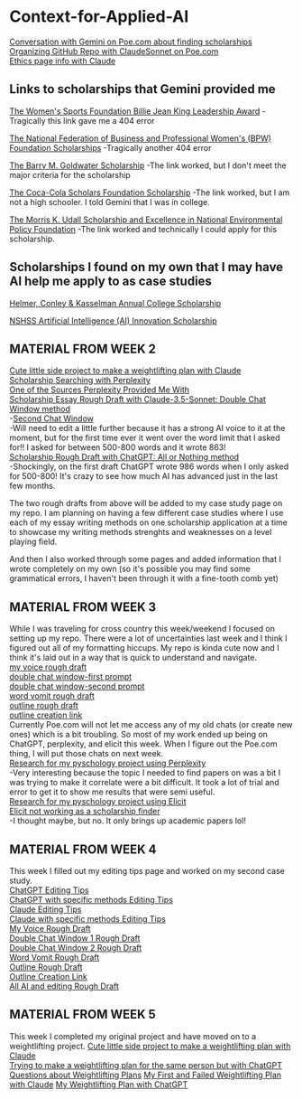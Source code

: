 # Context-for-Applied-AI

[Conversation with Gemini on Poe.com about finding scholarships](https://poe.com/s/gfcZ5fYWl6bSu4rMcgUQ)  
[Organizing GitHub Repo with ClaudeSonnet on Poe.com](https://poe.com/s/nXkmCiQ94qICxHHiOQhS)  
[Ethics page info with Claude](https://poe.com/s/yTkKSlK6nr4xvVRn2uqI)  

Links to scholarships that Gemini provided me
---
[The Women's Sports Foundation Billie Jean King Leadership Award](https://www.womenssportsfoundation.org/leadership-awards/)
-Tragically this link gave me a 404 error

[The National Federation of Business and Professional Women's (BPW) Foundation Scholarships](https://www.bpwfoundation.org/scholarships/)
-Tragically another 404 error

[The Barry M. Goldwater Scholarship](https://www.bpwfoundation.org/scholarships/)
-The link worked, but I don't meet the major criteria for the scholarship

[The Coca-Cola Scholars Foundation Scholarship](https://www.coca-colascholarsfoundation.org/)
-The link worked, but I am not a high schooler. I told Gemini that I was in college.

[The Morris K. Udall Scholarship and Excellence in National Environmental Policy Foundation](https://www.udall.gov/)
-The link worked and technically I could apply for this scholarship. 

Scholarships I found on my own that I may have AI help me apply to as case studies
---
[Helmer, Conley & Kasselman Annual College Scholarship](https://www.helmerlegal.com/college-scholarship/)

[NSHSS Artificial Intelligence (AI) Innovation Scholarship](https://www.nshss.org/scholarships/s/nshss-artificial-intelligence-ai-innovation-scholarship/)

## MATERIAL FROM WEEK 2
[Cute little side project to make a weightlifting plan with Claude](https://poe.com/s/XRk4XkoFXFukbnJmmK6h)  
[Scholarship Searching with Perplexity](https://www.perplexity.ai/search/scholarships-for-undergrad-stu-2D_4ABGgRWG1giUGVfP82A#1)  
[One of the Sources Perplexity Provided Me With](https://thescholarshipsystem.com/blog-for-students-families/the-ultimate-list-of-political-science-scholarships/)  
[Scholarship Essay Rough Draft with Claude-3.5-Sonnet: Double Chat Window method](https://poe.com/s/AJDocViUnnh70iQeILxD)  
  -[Second Chat Window](https://poe.com/s/IbuQfjLMRZEBd6digDAk)  
  -Will need to edit a little further because it has a strong AI voice to it at the moment, but for the first time ever it went over the word limit that I asked for!! I asked for between 500-800 words and it wrote 863!  
[Scholarship Rough Draft with ChatGPT: All or Nothing method](https://chatgpt.com/share/9dd5e29c-2b92-4726-b47d-ee8674299e5b)  
  -Shockingly, on the first draft ChatGPT wrote 986 words when I only asked for 500-800! It's crazy to see how much AI has advanced just in the last few months.  

The two rough drafts from above will be added to my case study page on my repo. I am planning on having a few different case studies where I use each of my essay writing methods on one scholarship application at a time to showcase my writing methods strenghts and weaknesses on a level playing field. 

And then I also worked through some pages and added information that I wrote completely on my own (so it's possible you may find some grammatical errors, I haven't been through it with a fine-tooth comb yet)

## MATERIAL FROM WEEK 3
While I was traveling for cross country this week/weekend I focused on setting up my repo. There were a lot of uncertainties last week and I think I figured out all of my formatting hiccups. My repo is kinda cute now and I think it's laid out in a way that is quick to understand and navigate.  
[my voice rough draft](https://chatgpt.com/share/66e7b817-57d4-800f-90f2-ef6437d9f546)  
[double chat window-first prompt](https://chatgpt.com/share/66e7b6b9-94a4-800f-bc4d-dc643ec796a3)  
[double chat window-second prompt](https://chatgpt.com/share/66e7b678-49a8-800f-ae3b-c8abd0f7a4c6)  
[word vomit rough draft](https://chatgpt.com/share/66e7aff3-d2f4-800f-807c-4c5435de4fa2)  
[outline rough draft](https://chatgpt.com/share/66e7b3ca-b504-800f-bb04-c2988408cf1b)  
[outline creation link](https://chatgpt.com/share/66e7b3ff-47a8-800f-8a2e-b1f433782647)  
Currently Poe.com will not let me access any of my old chats (or create new ones) which is a bit troubling. So most of my work ended up being on ChatGPT, perplexity, and elicit this week. When I figure out the Poe.com thing, I will put those chats on next week.  
[Research for my pyschology project using Perplexity](https://www.perplexity.ai/search/college-students-use-reusable-2IgzDUbrTDOPPsar5UpYBg)  
  -Very interesting because the topic I needed to find papers on was a bit  I was trying to make it correlate were a bit difficult. It took a lot of trial and error to get it to show me results that were semi useful.  
[Research for my pyschology project using Elicit](https://elicit.com/notebook/3cbc4ea4-981e-4c8d-a444-65aa397e984a)  
[Elicit not working as a scholarship finder](https://elicit.com/notebook/c77ebd2a-83c9-4da1-bb6f-89e7c4257025)  
  -I thought maybe, but no. It only brings up academic papers lol!  

## MATERIAL FROM WEEK 4  
This week I filled out my editing tips page and worked on my second case study.    
[ChatGPT Editing Tips](https://chatgpt.com/share/66f0b8f9-1fd4-800f-9ee8-96bd12b8dafe)  
[ChatGPT with specific methods Editing Tips](https://chatgpt.com/share/66f0b91e-c5e8-800f-a510-916c50278ba3)  
[Claude Editing Tips](https://poe.com/s/fQwY9cG06d7AaeioaX7z)  
[Claude with specific methods Editing Tips](https://poe.com/s/mqLWYFR3JEMB3JoxLW0Q)  
[My Voice Rough Draft](https://poe.com/s/HGv2Xhq6L0a80OUPmK7y)  
[Double Chat Window 1 Rough Draft](https://poe.com/s/pxjQJaGMIp3hOP0dKfn4)  
[Double Chat Window 2 Rough Draft](https://poe.com/s/ZBt208vPL3zKjv21ma01)  
[Word Vomit Rough Draft](https://poe.com/s/aOCvA84xE2kaHFRZLb1z)  
[Outline Rough Draft](https://poe.com/s/Zz4G95OBoSadlukUJBCm)  
[Outline Creation Link](https://poe.com/s/cbIpfDGd8mkUOlzs0Hee)  
[All AI and editing Rough Draft](https://poe.com/s/gvGaCCIPkwey7KBQuzhF)  

## MATERIAL FROM WEEK 5
This week I completed my original project and have moved on to a weightlifting project.
[Cute little side project to make a weightlifting plan with Claude](https://poe.com/s/XRk4XkoFXFukbnJmmK6h)  
[Trying to make a weightlifting plan for the same person but with ChatGPT](https://chatgpt.com/share/66f9f1c2-42ec-800f-870d-b586356ed8c0)
[Questions about Weightlifting Plans](https://poe.com/s/t35kVpZo0jD5j5OgQYbB)
[My First and Failed Weightlifting Plan with Claude](https://poe.com/s/eSW2Z2fQryR6Ox0iZANI)
[My Weightlifting Plan with ChatGPT](https://chatgpt.com/share/66f9fdff-3e0c-800f-a56b-96aa93658a80)






